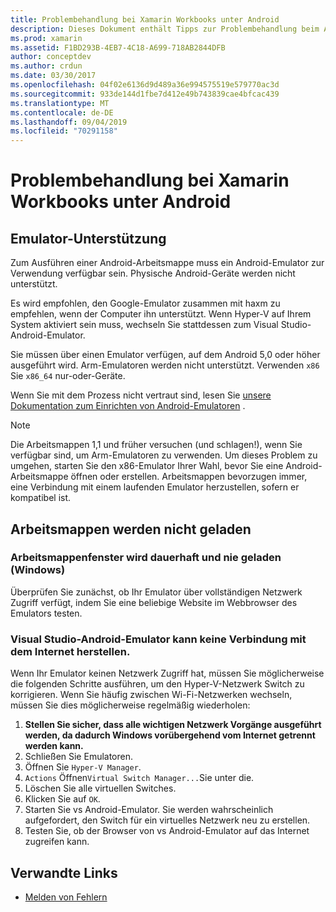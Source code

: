 ```yaml
---
title: Problembehandlung bei Xamarin Workbooks unter Android
description: Dieses Dokument enthält Tipps zur Problembehandlung beim Arbeiten mit Xamarin Workbooks unter Android. Es erläutert die Emulator-Unterstützung, Arbeitsmappen, die nicht geladen werden, und andere Themen.
ms.prod: xamarin
ms.assetid: F1BD293B-4EB7-4C18-A699-718AB2844DFB
author: conceptdev
ms.author: crdun
ms.date: 03/30/2017
ms.openlocfilehash: 04f02e6136d9d489a36e994575519e579770ac3d
ms.sourcegitcommit: 933de144d1fbe7d412e49b743839cae4bfcac439
ms.translationtype: MT
ms.contentlocale: de-DE
ms.lasthandoff: 09/04/2019
ms.locfileid: "70291158"
---
```

# <a name="troubleshooting-xamarin-workbooks-on-android"></a>Problembehandlung bei Xamarin Workbooks unter Android

## <a name="emulator-support"></a>Emulator-Unterstützung

Zum Ausführen einer Android-Arbeitsmappe muss ein Android-Emulator zur Verwendung verfügbar sein. Physische Android-Geräte werden nicht unterstützt.

Es wird empfohlen, den Google-Emulator zusammen mit haxm zu empfehlen, wenn der Computer ihn unterstützt.
Wenn Hyper-V auf Ihrem System aktiviert sein muss, wechseln Sie stattdessen zum Visual Studio-Android-Emulator.

Sie müssen über einen Emulator verfügen, auf dem Android 5,0 oder höher ausgeführt wird. Arm-Emulatoren werden nicht unterstützt. Verwenden `x86` Sie `x86_64` nur-oder-Geräte.

Wenn Sie mit dem Prozess nicht vertraut sind, lesen Sie [unsere Dokumentation zum Einrichten von Android-Emulatoren][android-emu] .

> [!NOTE]
> Die Arbeitsmappen 1,1 und früher versuchen (und schlagen!), wenn Sie verfügbar sind, um Arm-Emulatoren zu verwenden. Um dieses Problem zu umgehen, starten Sie den x86-Emulator Ihrer Wahl, bevor Sie eine Android-Arbeitsmappe öffnen oder erstellen. Arbeitsmappen bevorzugen immer, eine Verbindung mit einem laufenden Emulator herzustellen, sofern er kompatibel ist.

## <a name="workbooks-wont-load"></a>Arbeitsmappen werden nicht geladen

### <a name="workbook-window-spins-forever-never-loads-windows"></a>Arbeitsmappenfenster wird dauerhaft und nie geladen (Windows)

Überprüfen Sie zunächst, ob Ihr Emulator über vollständigen Netzwerk Zugriff verfügt, indem Sie eine beliebige Website im Webbrowser des Emulators testen.

### <a name="visual-studio-android-emulator-cannot-connect-to-the-internet"></a>Visual Studio-Android-Emulator kann keine Verbindung mit dem Internet herstellen.

Wenn Ihr Emulator keinen Netzwerk Zugriff hat, müssen Sie möglicherweise die folgenden Schritte ausführen, um den Hyper-V-Netzwerk Switch zu korrigieren. Wenn Sie häufig zwischen Wi-Fi-Netzwerken wechseln, müssen Sie dies möglicherweise regelmäßig wiederholen:

1. **Stellen Sie sicher, dass alle wichtigen Netzwerk Vorgänge ausgeführt werden, da dadurch Windows vorübergehend vom Internet getrennt werden kann.**
1. Schließen Sie Emulatoren.
1. Öffnen Sie `Hyper-V Manager`.
1. `Actions` Öffnen`Virtual Switch Manager...`Sie unter die.
1. Löschen Sie alle virtuellen Switches.
1. Klicken Sie auf `OK`.
1. Starten Sie vs Android-Emulator. Sie werden wahrscheinlich aufgefordert, den Switch für ein virtuelles Netzwerk neu zu erstellen.
1. Testen Sie, ob der Browser von vs Android-Emulator auf das Internet zugreifen kann.

[android-emu]: ~/android/deploy-test/debugging/debug-on-emulator.md

## <a name="related-links"></a>Verwandte Links

- [Melden von Fehlern](~/tools/workbooks/install.md#reporting-bugs)
